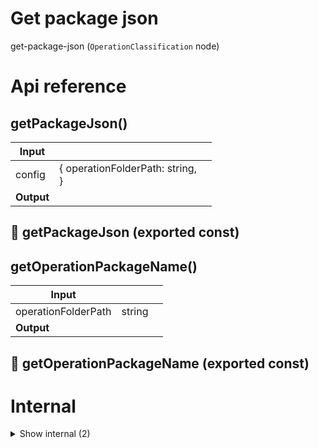 # Get package json

get-package-json (`OperationClassification` node)



# Api reference

## getPackageJson()

| Input      |    |    |
| ---------- | -- | -- |
| config | { operationFolderPath: string, <br /> } |  |
| **Output** |    |    |



## 📄 getPackageJson (exported const)

## getOperationPackageName()

| Input      |    |    |
| ---------- | -- | -- |
| operationFolderPath | string |  |
| **Output** |    |    |



## 📄 getOperationPackageName (exported const)

# Internal

<details><summary>Show internal (2)</summary>
    
  # getOperationBins()

returns array of bins. by convention, these bins should also be exported from operation index file


| Input      |    |    |
| ---------- | -- | -- |
| operationFolderPath | string |  |
| **Output** |    |    |



## 📄 getOperationBins (exported const)

returns array of bins. by convention, these bins should also be exported from operation index file
  </details>

